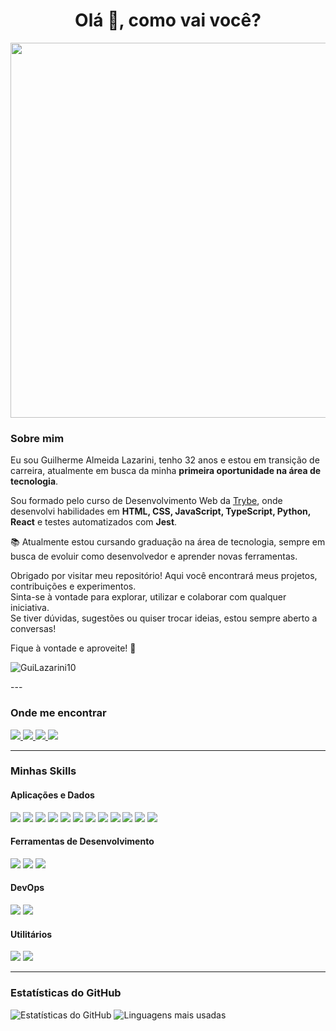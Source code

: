<h1 align="center">Olá 👋, como vai você?</h1>
<p align="center">
  <img src="https://i.imgur.com/tYkEdHm.png" width="600px" alt="" />
</p>
<h3 align="left">Sobre mim</h3>

Eu sou Guilherme Almeida Lazarini, tenho 32 anos e estou em transição de carreira, atualmente em busca da minha **primeira oportunidade na área de tecnologia**.

Sou formado pelo curso de Desenvolvimento Web da [Trybe](https://www.betrybe.com/), onde desenvolvi habilidades em **HTML, CSS, JavaScript, TypeScript, Python, React** e testes automatizados com **Jest**.

📚 Atualmente estou cursando graduação na área de tecnologia, sempre em busca de evoluir como desenvolvedor e aprender novas ferramentas.

 Obrigado por visitar meu repositório! Aqui você encontrará meus projetos, contribuições e experimentos.  
Sinta-se à vontade para explorar, utilizar e colaborar com qualquer iniciativa.  
Se tiver dúvidas, sugestões ou quiser trocar ideias, estou sempre aberto a conversas!

Fique à vontade e aproveite! 🚀

<p align="left">
  <img src="https://komarev.com/ghpvc/?username=GuiLazarini10&label=Visualizações%20de%20perfil&color=0e75b6&style=flat" alt="GuiLazarini10" />
</p>
---

### Onde me encontrar

<p align="left">
  <a href="mailto:guilazarini10@gmail.com" target="_blank">
    <img src="https://img.shields.io/badge/Email-guilazarini10@gmail.com-D14836?style=flat&logo=gmail&logoColor=white" />
  </a>
  
  <a href="https://linkedin.com/in/guilherme-lazarini" target="_blank">
    <img src="https://img.shields.io/badge/LinkedIn-Guilherme%20Lazarini-0A66C2?style=flat&logo=linkedin&logoColor=white" />
  </a>
  
  <a href="https://github.com/GuiLazarini10" target="_blank">
    <img src="https://img.shields.io/github/followers/GuiLazarini10?label=Follow&style=flat&logo=github&logoColor=white" />
  </a>

  <a href="https://instagram.com/guilazarini10" target="_blank">
    <img src="https://img.shields.io/badge/Instagram-@guilazarini10-E4405F?style=flat&logo=instagram&logoColor=white" />
  </a>
</p>

---

###  Minhas Skills

####  Aplicações e Dados

<p align="left">
  <img src="https://img.shields.io/badge/HTML5-E34F26?style=flat&logo=html5&logoColor=white" />
  <img src="https://img.shields.io/badge/CSS3-1572B6?style=flat&logo=css3&logoColor=white" />
  <img src="https://img.shields.io/badge/JavaScript-F7DF1E?style=flat&logo=javascript&logoColor=black" />
  <img src="https://img.shields.io/badge/TypeScript-007ACC?style=flat&logo=typescript&logoColor=white" />
  <img src="https://img.shields.io/badge/Python-3776AB?style=flat&logo=python&logoColor=white" />
  <img src="https://img.shields.io/badge/React-61DAFB?style=flat&logo=react&logoColor=black" />
  <img src="https://img.shields.io/badge/React_Router-CA4245?style=flat&logo=react-router&logoColor=white" />
  <img src="https://img.shields.io/badge/Redux-764ABC?style=flat&logo=redux&logoColor=white" />
  <img src="https://img.shields.io/badge/Context_API-61DAFB?style=flat&logo=react&logoColor=white" />
  <img src="https://img.shields.io/badge/Hooks-61DAFB?style=flat&logo=react&logoColor=white" />
  <img src="https://img.shields.io/badge/DOM-black?style=flat" />
  <img src="https://img.shields.io/badge/Jest-C21325?style=flat&logo=jest&logoColor=white" />
</p>

####  Ferramentas de Desenvolvimento

<p align="left">
  <img src="https://img.shields.io/badge/VS_Code-007ACC?style=flat&logo=visual-studio-code&logoColor=white" />
  <img src="https://img.shields.io/badge/Trello-0052CC?style=flat&logo=trello&logoColor=white" />
  <img src="https://img.shields.io/badge/Figma-F24E1E?style=flat&logo=figma&logoColor=white" />
</p>

####  DevOps

<p align="left">
  <img src="https://img.shields.io/badge/Git-F05032?style=flat&logo=git&logoColor=white" />
  <img src="https://img.shields.io/badge/GitHub-181717?style=flat&logo=github&logoColor=white" />
</p>

####  Utilitários

<p align="left">
  <img src="https://img.shields.io/badge/Unix_Shell-4EAA25?style=flat&logo=gnu-bash&logoColor=white" />
  <img src="https://img.shields.io/badge/Slack-4A154B?style=flat&logo=slack&logoColor=white" />
</p>

-----

###  Estatísticas do GitHub

<p align="left">
  <img src="https://github-readme-stats.vercel.app/api?username=GuiLazarini10&show_icons=true&theme=tokyonight&locale=pt-br" alt="Estatísticas do GitHub" />
  <img src="https://github-readme-stats.vercel.app/api/top-langs/?username=GuiLazarini10&layout=compact&theme=tokyonight&locale=pt-br" alt="Linguagens mais usadas" />
</p>

</p>
